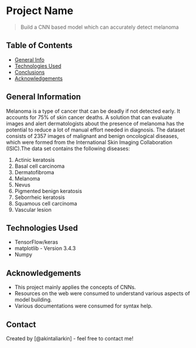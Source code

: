 # Project Name
> Build a CNN based model which can accurately detect melanoma


## Table of Contents
* [General Info](#general-information)
* [Technologies Used](#technologies-used)
* [Conclusions](#conclusions)
* [Acknowledgements](#acknowledgements)

## General Information
Melanoma is a type of cancer that can be deadly if not detected early. It accounts for 75% of skin cancer deaths. A solution that can evaluate images and alert dermatologists about the presence of melanoma has the potential to reduce a lot of manual effort needed in diagnosis.
The dataset consists of 2357 images of malignant and benign oncological diseases, which were formed from the International Skin Imaging Collaboration (ISIC).The data set contains the following diseases:

1. Actinic keratosis
2. Basal cell carcinoma
3. Dermatofibroma
4. Melanoma
5. Nevus
6. Pigmented benign keratosis
7. Seborrheic keratosis
8. Squamous cell carcinoma
9. Vascular lesion

## Technologies Used
-  TensorFlow/keras
-  matplotlib - Version 3.4.3
-  Numpy

## Acknowledgements
- This project mainly applies the concepts of CNNs.
- Resources on the web were consumed to understand various aspects of model building.
- Various documentations were consumed for syntax help.


## Contact
Created by [@akintaliarkin] - feel free to contact me!
